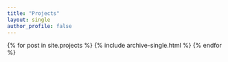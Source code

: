 ```yaml
---
title: "Projects"
layout: single
author_profile: false
---
```


{% for post in site.projects %}
  {% include archive-single.html %}
{% endfor %}
